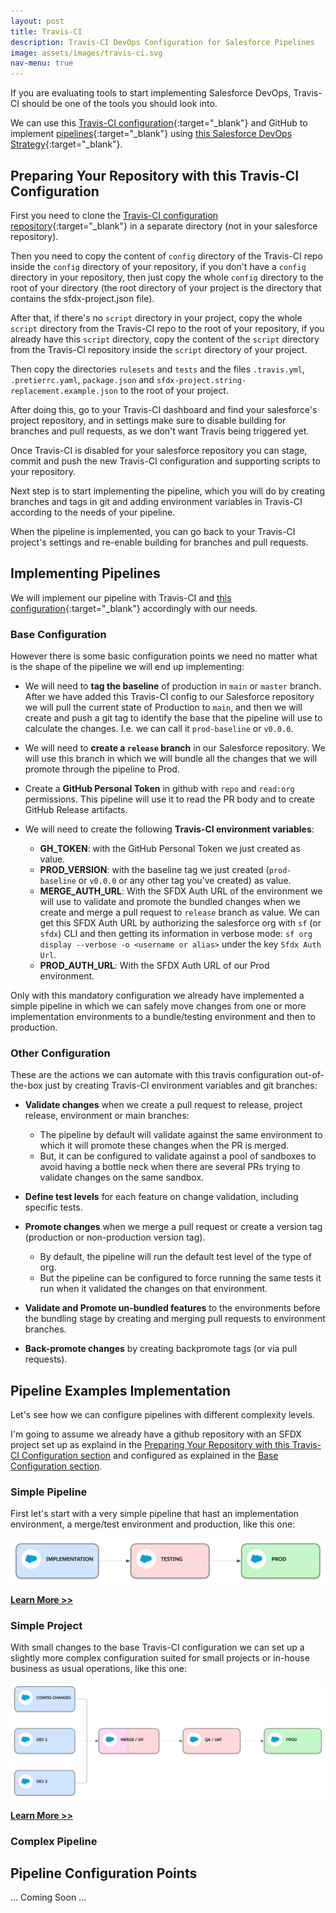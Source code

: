 ```yaml
---
layout: post
title: Travis-CI
description: Travis-CI DevOps Configuration for Salesforce Pipelines
image: assets/images/travis-ci.svg
nav-menu: true
---
```

If you are evaluating tools to start implementing Salesforce DevOps, Travis-CI should be one of the tools you should look into.

We can use this [Travis-CI configuration](https://github.com/salesforce-devops-config/travis-ci){:target="_blank"} and GitHub to implement [pipelines](02-pipelines.html){:target="_blank"} using [this Salesforce DevOps Strategy](01-devops-strategy.html){:target="_blank"}.

## Preparing Your Repository with this Travis-CI Configuration
First you need to clone the [Travis-CI configuration repository](https://github.com/salesforce-devops-config/travis-ci){:target="_blank"} in a separate directory (not in your salesforce repository).

Then you need to copy the content of `config` directory of the Travis-CI repo inside the `config` directory of your repository, if you don't have a `config` directory in your repository, then just copy the whole `config` directory to the root of your directory (the root directory of your project is the directory that contains the sfdx-project.json file).

After that, if there's no `script` directory in your project, copy the whole `script` directory from the Travis-CI repo to the root of your repository, if you already have this `script` directory, copy the content of the `script` directory from the Travis-CI repository inside the `script` directory of your project.

Then copy the directories `rulesets` and `tests` and the files `.travis.yml`, `.pretierrc.yaml`, `package.json` and `sfdx-project.string-replacement.example.json` to the root of your project.

After doing this, go to your Travis-CI dashboard and find your salesforce's project repository, and in settings make sure to disable building for branches and pull requests, as we don't want Travis being triggered yet.

Once Travis-CI is disabled for your salesforce repository you can stage, commit and push the new Travis-CI configuration and supporting scripts to your repository.

Next step is to start implementing the pipeline, which you will do by creating branches and tags in git and adding environment variables in Travis-CI according to the needs of your pipeline.

When the pipeline is implemented, you can go back to your Travis-CI project's settings and re-enable building for branches and pull requests.

## Implementing Pipelines
We will implement our pipeline with Travis-CI and [this configuration](https://github.com/salesforce-devops-config/travis-ci){:target="_blank"} accordingly with our needs.

### Base Configuration
However there is some basic configuration points we need no matter what is the shape of the pipeline we will end up implementing:
+ We will need to **tag the baseline** of production in `main` or `master` branch. After we have added this Travis-CI config to our Salesforce repository we will pull the current state of Production to `main`, and then we will create and push a git tag to identify the base that the pipeline will use to calculate the changes. I.e. we can call it `prod-baseline` or `v0.0.0`.

+ We will need to **create a `release` branch** in our Salesforce repository. We will use this branch in which we will bundle all the changes that we will promote through the pipeline to Prod.

+ Create a **GitHub Personal Token** in github with `repo` and `read:org` permissions. This pipeline will use it to read the PR body and to create GitHub Release artifacts.

+ We will need to create the following **Travis-CI environment variables**:
  - **GH_TOKEN**: with the GitHub Personal Token we just created as value.
  - **PROD_VERSION**: with the baseline tag we just created (`prod-baseline` or `v0.0.0` or any other tag you've created) as value.
  - **MERGE_AUTH_URL**: With the SFDX Auth URL of the environment we will use to validate and promote the bundled changes when we create and merge a pull request to `release` branch as value. We can get this SFDX Auth URL by authorizing the salesforce org with `sf` (or `sfdx`) CLI and then getting its information in verbose mode: `sf org display --verbose -o <username or alias>` under the key `Sfdx Auth Url`.
  - **PROD_AUTH_URL**: With the SFDX Auth URL of our Prod environment.

Only with this mandatory configuration we already have implemented a simple pipeline in which we can safely move changes from one or more implementation environments to a bundle/testing environment and then to production.

### Other Configuration
These are the actions we can automate with this travis configuration out-of-the-box just by creating Travis-CI environment variables and git branches:
+ **Validate changes** when we create a pull request to release, project release, environment or main branches:
  + The pipeline by default will validate against the same environment to which it will promote these changes when the PR is merged.
  + But, it can be configured to validate against a pool of sandboxes to avoid having a bottle neck when there are several PRs trying to validate changes on the same sandbox.

+ **Define test levels** for each feature on change validation, including specific tests.

+ **Promote changes** when we merge a pull request or create a version tag (production or non-production version tag).
  + By default, the pipeline will run the default test level of the type of org.
  + But the pipeline can be configured to force running the same tests it run when it validated the changes on that environment.

+ **Validate and Promote un-bundled features** to the environments before the bundling stage by creating and merging pull requests to environment branches.

+ **Back-promote changes** by creating backpromote tags (or via pull requests).

## Pipeline Examples Implementation
Let's see how we can configure pipelines with different complexity levels.

I'm going to assume we already have a github repository with an SFDX project set up as explaind in the [Preparing Your Repository with this Travis-CI Configuration section](#preparing-your-repository-with-this-travis-ci-configuration) and configured as explained in the [Base Configuration section](#base-configuration).

### Simple Pipeline
First let's start with a very simple pipeline that hast an implementation environment, a merge/test environment and production, like this one:

![Simple Pipeline](assets/images/env-strategy-simple-pipeline.svg)

**[Learn More >>](travis-ci/simple-pipeline.html)**

### Simple Project
With small changes to the base Travis-CI configuration we can set up a slightly more complex configuration suited for small projects or in-house business as usual operations, like this one:

![Simple Project Pipeline](assets/images/env-strategy-simple-project.svg)

**[Learn More >>](travis-ci/simple-project.html)**

### Complex Pipeline

## Pipeline Configuration Points
... Coming Soon ...